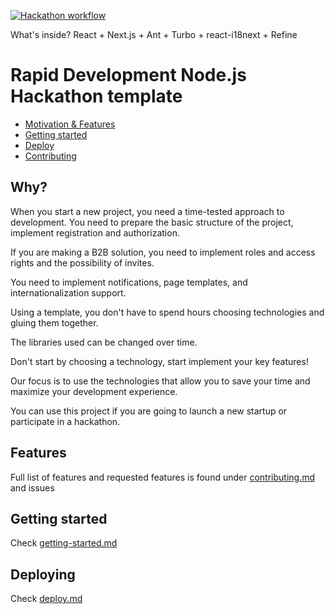 [![Hackathon workflow](https://image.shutterstock.com/image-vector/banner-hackathon-design-sprintlike-event-260nw-1418226719.jpg)](https://drive.google.com/drive/folders/1Srw2T91_rRLTWgJc-Zh693hhbD2JS6Yh)

What's inside? React + Next.js + Ant + Turbo + react-i18next + Refine  

# Rapid Development Node.js Hackathon template

- [Motivation & Features](#why)
- [Getting started](docs/getting-started.md)
- [Deploy](docs/deploy.md)
- [Contributing](docs/contributing.md)

## Why?

When you start a new project, you need a time-tested approach to development.
You need to prepare the basic structure of the project, implement registration and authorization.

If you are making a B2B solution, you need to implement roles and access rights and the possibility of invites.

You need to implement notifications, page templates, and internationalization support.

Using a template, you don't have to spend hours choosing technologies and gluing them together.

The libraries used can be changed over time.

Don't start by choosing a technology, start implement your key features!

Our focus is to use the technologies that allow you to save your time and maximize your development experience.

You can use this project if you are going to launch a new startup or participate in a hackathon.

## Features

Full list of features and requested features is found under [contributing.md](docs/contributing.md) and issues

## Getting started

Check [getting-started.md](docs/getting-started.md)

## Deploying

Check [deploy.md](docs/deploy.md)
